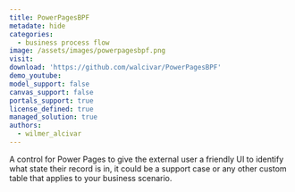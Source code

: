 ```yaml
---
title: PowerPagesBPF
metadate: hide
categories:
  - business process flow
image: /assets/images/powerpagesbpf.png
visit: 
download: 'https://github.com/walcivar/PowerPagesBPF'
demo_youtube: 
model_support: false
canvas_support: false
portals_support: true
license_defined: true
managed_solution: true
authors:
  - wilmer_alcivar
---
```

A control for Power Pages to give the external user a friendly UI to identify what state their record is in, it could be a support case or any other custom table that applies to your business scenario.
